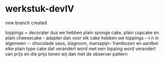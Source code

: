 # werkstuk-devIV

new branch created

toppings = decorater
dus we hebben plain sponge cake, plain cupcake en plain cheesecake - adapter
dan voor elk cake hebben we toppings --i n in algemeen -- chocolade saus, slagroom, marsapijn- frambozen en aardbei
elke plain type cake dat verandert word met een topping word verandert van prijs en die prijs tonen wij dan met de observer pattern